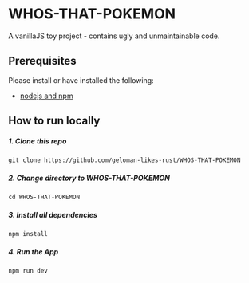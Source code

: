 # WHOS-THAT-POKEMON
A vanillaJS toy project - contains ugly and unmaintainable code.

## Prerequisites

Please install or have installed the following:

- [nodejs and npm](https://nodejs.org/en/download/)

## How to run locally

##### 1. Clone this repo
```
git clone https://github.com/geloman-likes-rust/WHOS-THAT-POKEMON
```

##### 2. Change directory to WHOS-THAT-POKEMON
```
cd WHOS-THAT-POKEMON
```

##### 3. Install all dependencies
```
npm install
```

##### 4. Run the App
```
npm run dev
```
